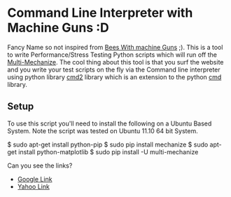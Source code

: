 Command Line Interpreter with Machine Guns :D
========

Fancy Name so not inspired from [Bees With machine Guns](https://github.com/newsapps/beeswithmachineguns) ;). 
This is a tool to write Performance/Stress Testing Python scripts which will run off the [Multi-Mechanize](http://testutils.org/multi-mechanize/). 
The cool thing about this tool is that you surf the website and you write your test scripts on the fly via the Command line interpreter using python library [cmd2](http://packages.python.org/cmd2/) library which is an extension to the python [cmd](http://www.doughellmann.com/PyMOTW/cmd/) library.




Setup
---------------
To use this script you'll need to install the following on a Ubuntu Based System. Note the script was tested on Ubuntu 11.10 64 bit System.

   $ sudo apt-get install python-pip
   $ sudo pip install mechanize
   $ sudo apt-get install python-matplotlib
   $ sudo pip install -U multi-mechanize

Can you see the links?

* [Google Link](http://www.google.com) 
* [Yahoo Link](http://www.yahoo.com) 

